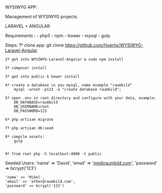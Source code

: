 WYSIWYG APP:

Management of WYSIWYG projects.

LARAVEL + ANGULAR

Requirements :
    - php5
    - npm
    - bower
    - mysql
    - gulp



Steps:
    1º clone app:
        git clone https://github.com/Huertix/WYSIWYG-Laravel-Angular

    2º get into WYSIWYG-Laravel-Angular & sudo npm install

    3º composer install

    3º get into public & bower install

    4º create a database in you mysql, name example "raumbild"
        mysql -uroot -p123 -e "create database raumbild";

    5º open .env in root directory and configure with your data, example:
        DB_DATABASE=raumbild
        DB_USERNAME=root
        DB_PASSWORD=123

    6º php artisan migrate

    7º php artisan db:seed

    8º compile assets:
        gulp


    9º from root php -S localhost:4000 -t public


Seeded Users:
    'name' => 'David',
    'email' => 'me@raumbild.com',
    'password' => bcrypt('123')

    'name' => 'Mikel',
    'email' => 'other@raumbild.com',
    'password' => bcrypt('123')





